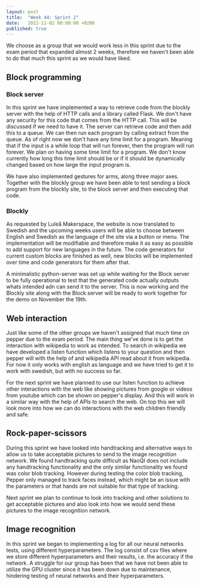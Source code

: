 ```yaml
---
layout: post
title:  "Week 44: Sprint 2"
date:   2022-11-02 00:00:00 +0200
published: true
---
```


We choose as a group that we would work less in this sprint due to the exam period that expanded almost 2 weeks, therefore we haven't been able to do that much this sprint as we would have liked.

## Block programming
### Block server
In this sprint we have implemented a way to retrieve code from the blockly server with the help of HTTP calls and a library called Flask. We don't have any security for this code that comes from the HTTP call. This will be discussed if we need to have it. The server can retrieve code and then add this to a queue. We can then run each program by calling extract from the queue. As of right now we don't have any time limit for a program. Meaning that if the input is a while loop that will run forever, then the program will run forever. We plan on having some time limit for a program. We don't know currently how long this time limit should be or if it should be dynamically changed based on how large the input program is.

We have also implemented gestures for arms, along three major axes. Together with the blockly group we have been able to test sending a block program from the blockly site, to the block server and then executing that code.

### Blockly
As requested by Luleå Makerspace, the website is now translated to Swedish and the upcoming weeks users will be able to choose between English and Swedish as the language of the site via a button or menu. The implementation will be modifiable and therefore make it as easy as possible to add support for new languages in the future. The code generators for current custom blocks are finished as well, new blocks will be implemented over time and code generators for them after that. 

A minimalistic python-server was set up while waiting for the Block server to be fully operational to test that the generated code actually outputs whats intended adn can send it to the server. This is now working and the Blockly site along with the Block server will be ready to work together for the demo on November the 19th.

## Web interaction

Just like some of the other groups we haven't assigned that much time on pepper due to the exam period. The main thing we've done is to get the interaction with wikipedia to work as intended. To search in wikipedia we have developed a listen function which listens to your question and then pepper will with the help of and wikipedia API read about it from wikipedia. For now it only works with english as language and we have tried to get it to work with swedish, but with no success so far. 

For the next sprint we have planned to use our listen function to achieve other interactions with the web like showing pictures from google or videos from youtube which can be shown on pepper's display. And this will work in a similar way with the help of APIs to search the web. On top this we will look more into how we can do interactions with the web children friendly and safe. 

## Rock-paper-scissors

During this sprint we have looked into handtracking and alternative ways to allow us to take acceptable pictures to send to the image recognition network. We found handtracking quite difficult as NaoQI does not include any handtracking functionality and the only similar functionality we found was color blob tracking. However during testing the color blob tracking, Pepper only managed to track faces instead, which might be an issue with the parameters or that hands are not suitable for that type of tracking.

Next sprint we plan to continue to look into tracking and other solutions to get acceptable pictures and also look into how we would send these pictures to the image recognition network. 

## Image recognition
In this sprint we began to implementing a log for all our neural networks tests, using different hyperparameters. The log consist of csv files where we store different hyperparameters and their results, i.e. the accuracy if the network. A struggle for our group has been that we have not been able to utilize the GPU cluster since it has been down due to maintenance, hindering testing of neural networks and their hyperparameters. 
